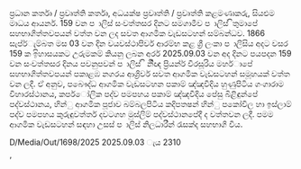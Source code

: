 ප්‍රධාන කර්තෘ / ප්‍රවෘත්ති කර්තෘ, අධයක්ෂ ප්‍රවෘත්ති / ප්‍රවෘත්ති කළමණාකරු, සියළුම මාධය ආයර්න. 159 වන ප ාලිස් සංවත්තසර දිනට සමගාමීව ප ාලිස් ිතුමාපේ සහභාගිත්තවපයන් වත්ත වන ලද සවත ආගමික වැඩසටහන් සම්බන්ධව. 1866 සැප්ර්ැම්බත මස 03 වන දින වයවස්ථාපිර්ව ආරම්භ කළ ශ්‍රී ලංකා ප ාලිසිය අදට වසර 159 ක ඉිහාසයකට උරුමකම් කියනු ලබන අර්ර 2025.09.03 වන අද දිනට පයපදන 159 වන සංවත්තසර දිනය පවනුපවන් ප ාලිස් ි නීිඥ ප්‍රියන්ර් වීරසූරිය මහර්ාපේ සහභාගිත්තවපයන් පකාළඹ නගරය ආශ්‍රිර්ව සවත ආගමික වැඩසටහන් සමූහයක් වත්ත වන ලදී. ඒ අනුව, පබෞද්ධ ආගමික වැඩසටහන පකාම් ඤ්ඤවීදිය හුණුපිටිය ගංගාරාම විහාරස්ථානය, කපර්ෝලික පද්ව පමපහය පකාම් ඤ්ඤවීදිය පේසු බිළිඳුන්පේ පද්වස්ථානය, හින්ු ආගමික පූජාව බම්බලපිටිය කදිපතෂන් හින්ු පකෝවිල හා ඉස්ලාම් පද්ව පමපහය කුරුඳුවත්තර් දවටගහ මුස්ලිම් පද්වස්ථානපේදී ද වත්තවන ලදී. පමම ආගමික වැඩසටහන් සඳහා උසස් ප ාලිස් නිලධාරීන් රැසක්ද සහභාගි විය.

D/Media/Out/1698/2025 2025.09.03 ැය 2310

’